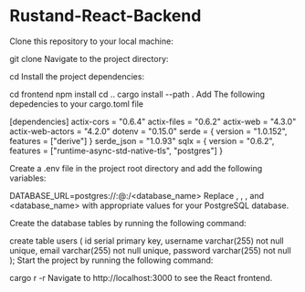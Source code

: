 # Rustand-React-Backend

Clone this repository to your local machine:

git clone
Navigate to the project directory:

cd <repository-name>
Install the project dependencies:

cd frontend
npm install
cd ..
cargo install --path .
Add The following depedencies to your cargo.toml file

[dependencies]
actix-cors = "0.6.4"
actix-files = "0.6.2"
actix-web = "4.3.0"
actix-web-actors = "4.2.0"
dotenv = "0.15.0"
serde = { version = "1.0.152", features = ["derive"] }
serde_json = "1.0.93"
sqlx = { version = "0.6.2", features = ["runtime-async-std-native-tls", "postgres"] }

Create a .env file in the project root directory and add the following variables:

DATABASE_URL=postgres://<username>:<password>@<host>:<port>/<database_name>
Replace <username>, <password>, <host>, <port> and <database_name> with appropriate values for your PostgreSQL database.

Create the database tables by running the following command:

create table users (
    id serial primary key,
    username varchar(255) not null unique,
    email varchar(255) not null unique,
    password varchar(255) not null
);
Start the project by running the following command:

cargo r -r
Navigate to http://localhost:3000 to see the React frontend.
